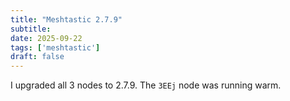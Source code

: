 ```yaml
---
title: "Meshtastic 2.7.9"
subtitle:
date: 2025-09-22
tags: ['meshtastic']
draft: false
---
```


I upgraded all 3 nodes to 2.7.9.
The `3EEj` node was running warm.

<!--more-->
